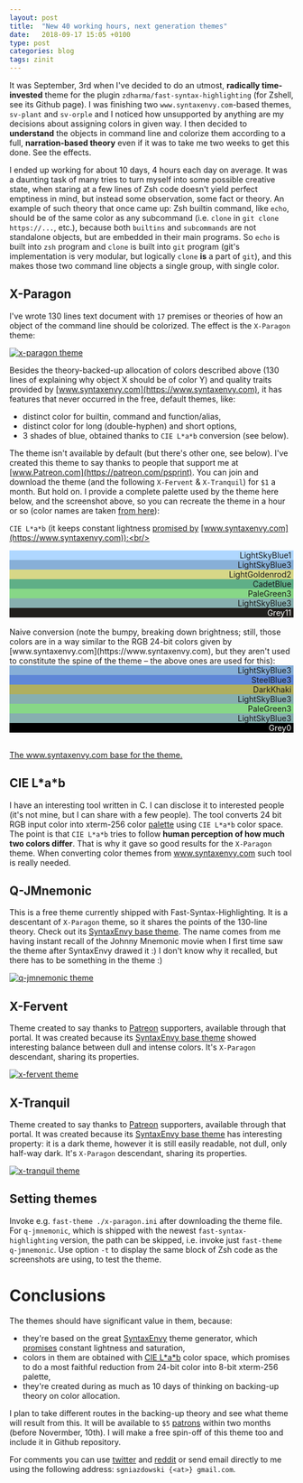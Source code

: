```yaml
---
layout: post
title:  "New 40 working hours, next generation themes"
date:   2018-09-17 15:05 +0100
type: post
categories: blog
tags: zinit
---
```


It was September, 3rd when I've decided to do an utmost, **radically time-invested** theme for the
plugin `zdharma/fast-syntax-highlighting` (for Zshell, see its Github page). I was finishing two
`www.syntaxenvy.com`-based themes,
`sv-plant` and `sv-orple` and I noticed how unsupported by anything are my decisions about assigning
colors in given way. I then decided to **understand** the objects in command line and colorize them
according to a full, **narration-based theory** even if it was to take me two weeks to get this
done. See the effects.<!-- more -->

I ended up working for about 10 days, 4 hours each day on average. It was a daunting task of many
tries to turn myself into some possible creative state, when staring at a few lines of Zsh code
doesn't yield perfect emptiness in mind, but instead some observation, some fact or theory. An
example of such theory that once came up: Zsh builtin command, like `echo`, should be of the same
color as any subcommand (i.e. `clone` in `git clone https://...`, etc.), because both `builtins` and
`subcommands` are not standalone objects, but are embedded in their main programs. So `echo` is
built into `zsh` program and `clone` is built into `git` program (git's implementation is very
modular, but logically `clone` **is** a part of `git`), and this makes those two command line
objects a single group, with single color.

## X-Paragon

I've wrote 130 lines text document with `17` premises or theories of how an object of the command
line should be colorized. The effect is the `X-Paragon` theme:

[![x-paragon theme](/assets/x-paragon.png)](/assets/x-paragon.png)

Besides the theory-backed-up allocation of colors described above (130 lines of explaining why
object X should be of color Y) and quality traits provided by
[www.syntaxenvy.com](https://www.syntaxenvy.com), it has features that never occurred in the free,
default themes, like:

 - distinct color for builtin, command and function/alias,
 - distinct color for long (double-hyphen) and short options,
 - 3 shades of blue, obtained thanks to `CIE L*a*b` conversion (see below).

The theme isn't available by default (but there's other one, see below). I've created this theme to
say thanks to people that support me at [www.Patreon.com](https://patreon.com/psprint). You can join
and download the theme (and the following `X-Fervent` & `X-Tranquil`) for `$1` a month. But hold on.
I provide a complete palette used by the theme here below, and the screenshot above, so you can
recreate the theme in a hour or so (color names are taken [from here](https://jonasjacek.github.io/colors/)):

`CIE L*a*b` (it keeps constant lightness [promised by](http://www.boronine.com/2012/10/06/My-Progress-On-HUSL/) [www.syntaxenvy.com](https://www.syntaxenvy.com)):<br/>
<div style='background-color: #afd7ff;' align="right"><div>LightSkyBlue1&nbsp;</div></div>
<div style="background-color: #87afd7;" align="right"><div>LightSkyBlue3&nbsp;</div></div>
<div style="background-color: #d7d787;" align="right"><div>LightGoldenrod2&nbsp;</div></div>
<div style="background-color: #5faf87;" align="right"><div>CadetBlue&nbsp;</div></div>
<div style="background-color: #87d787;" align="right"><div>PaleGreen3&nbsp;</div></div>
<div style="background-color: #87afaf;" align="right"><div>LightSkyBlue3&nbsp;</div></div>
<div style="background-color: #211f1c;" align="right"><div style='color: white;'>Grey11&nbsp;</div></div>
<div align="right"><div>&nbsp;</div></div>
Naive conversion (note the bumpy, breaking down brightness; still, those colors are in a way similar
to the RGB 24-bit colors given by [www.syntaxenvy.com](https://www.syntaxenvy.com), but they aren't
used to constitute the spine of the theme – the above ones are used for this):<br/>
<div style="background-color: #87afd7;" align="right"><div>LightSkyBlue3&nbsp;</div></div>
<div style="background-color: #5f87d7;" align="right"><div>SteelBlue3&nbsp;</div></div>
<div style="background-color: #afaf5f;" align="right"><div>DarkKhaki&nbsp;</div></div>
<div style="background-color: #87afaf;" align="right"><div>LightSkyBlue3&nbsp;</div></div>
<div style="background-color: #87d787;" align="right"><div>PaleGreen3&nbsp;</div></div>
<div style="background-color: #87afaf;" align="right"><div>LightSkyBlue3&nbsp;</div></div>
<div style="background-color: #000000;" align="right"><div style='color: white;'>Grey0&nbsp;</div></div>

<br/>[The www.syntaxenvy.com base for the theme.](https://www.syntaxenvy.com/0063633)

## CIE L\*a\*b

I have an interesting tool written in C. I can disclose it to interested people (it's not mine, but
I can share with a few people). The tool converts 24 bit RGB input color into xterm-256 color
[palette](https://jonasjacek.github.io/colors/) using `CIE L*a*b` color space. The point is that
`CIE L*a*b` tries to follow **human perception of how much two colors differ**. That is why it gave
so good results for the `X-Paragon` theme. When converting color themes from www.syntaxenvy.com such
tool is really needed.

## Q-JMnemonic

This is a free theme currently shipped with Fast-Syntax-Highlighting. It is a descentant of
`X-Paragon` theme, so it shares the points of the 130-line theory. Check out its [SyntaxEnvy
base theme](https://www.syntaxenvy.com/0753499). The name comes from me having instant recall of the
Johnny Mnemonic movie when I first time saw the theme after SyntaxEnvy drawed it :) I don't know
why it recalled, but there has to be something in the theme :)

[![q-jmnemonic theme](/assets/q-jmnemonic.png)](/assets/q-jmnemonic.png)

## X-Fervent

Theme created to say thanks to [Patreon](https://patreon.com/psprint) supporters, available through
that portal. It was created because its [SyntaxEnvy base
theme](https://www.syntaxenvy.com/0684041) showed interesting balance between dull and intense
colors. It's `X-Paragon` descendant, sharing its properties.

[![x-fervent theme](/assets/x-fervent.png)](/assets/x-fervent.png)

## X-Tranquil

Theme created to say thanks to [Patreon](https://patreon.com/psprint) supporters, available through
that portal. It was created because its [SyntaxEnvy base
theme](https://www.syntaxenvy.com/0854273) has interesting property: it is a dark theme, however
it is still easily readable, not dull, only half-way dark. It's `X-Paragon` descendant, sharing its
properties.

[![x-tranquil theme](/assets/x-tranquil.png)](/assets/x-tranquil.png)

## Setting themes

Invoke e.g. `fast-theme ./x-paragon.ini` after downloading the theme file. For `q-jmnemonic`, which
is shipped with the newest `fast-syntax-highlighting` version, the path can be skipped, i.e. invoke
just
`fast-theme q-jmnemonic`. Use option `-t` to display the same block of Zsh code as the screenshots
are using, to test the theme.

# Conclusions

The themes should have significant value in them, because:

 - they're based on the great [SyntaxEnvy](https://www.syntaxenvy.com) theme generator, which
   [promises](http://www.boronine.com/2012/10/06/My-Progress-On-HUSL/) constant lightness and
   saturation,
 - colors in them are obtained with [CIE L\*a\*b](https://en.wikipedia.org/wiki/CIELAB_color_space)
   color space, which promises to do a most faithful
   reduction from 24-bit color into 8-bit xterm-256 palette,
 - they're created during as much as 10 days of thinking on backing-up theory on color allocation.

I plan to take different routes in the backing-up theory and see what theme will result from this.
It will be available to `$5` [patrons](https://Patreon.com/psprint) within two months (before
Novermber, 10th). I will make a free spin-off of this theme too and include it in Github repository.

For comments you can use [twitter](https://twitter.com/ZdharmaI/status/1041733296827375616) and
[reddit](https://www.reddit.com/r/zsh/comments/9gm41c/10_days_of_work_radically_timeinvested_themes_for/)
or send email directly to me using the following address: `sgniazdowski {<at>} gmail.com`.
